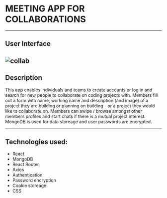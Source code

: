 # MEETING APP FOR COLLABORATIONS
---
## User Interface

![collab](https://github.com/AnnaAxelsson051/Meeting-App-For-Coding-Collaborations/assets/103879144/9718b840-2713-4f10-95df-8ff3dc3e1f78)
---

## Description 

This app enables individuals and teams to create accounts or log in and search for new people to collaborate on coding projects with. Members fill out a form with name, working name and description (and image) of a project they are building or planning on building - or a project they would like to collaborate on. Members can swipe / browse amongst other members profiles and start chats if there is a mutual project interest. MongoDB is used for data storeage and user passwords are encrypted. 

---

## Technologies used:

- React 
- MongoDB
- React Router
- Axios
- Authentication
- Password encryption
- Cookie storeage
- CSS


